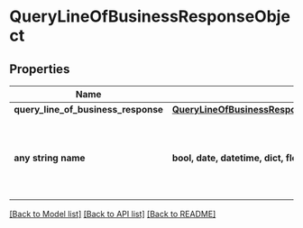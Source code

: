 # QueryLineOfBusinessResponseObject


## Properties
Name | Type | Description | Notes
------------ | ------------- | ------------- | -------------
**query_line_of_business_response** | [**QueryLineOfBusinessResponseObjectQueryLineOfBusinessResponse**](QueryLineOfBusinessResponseObjectQueryLineOfBusinessResponse.md) |  | [optional] 
**any string name** | **bool, date, datetime, dict, float, int, list, str, none_type** | any string name can be used but the value must be the correct type | [optional]

[[Back to Model list]](../README.md#documentation-for-models) [[Back to API list]](../README.md#documentation-for-api-endpoints) [[Back to README]](../README.md)


